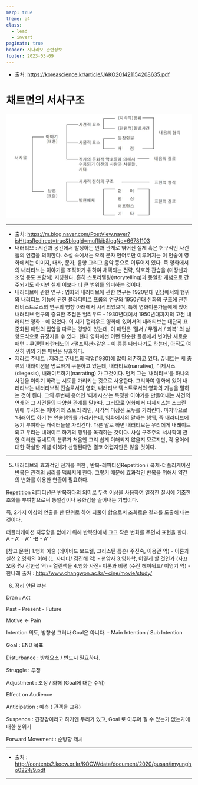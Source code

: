 ```yaml
---
marp: true
theme: a4
class:
  - lead
  - invert
paginate: true
header: 시나리오 관련정보
footer: 2023-03-09
---
```


* 출처: https://koreascience.kr/article/JAKO201421154208635.pdf
# 채트먼의 서사구조
![](../../Marp_images/Research/narrative_structure.png)

---

* 출처: https://m.blog.naver.com/PostView.naver?isHttpsRedirect=true&blogId=muffkib&logNo=66781103
* 내러티브 : 시간과 공간에서 발생하는 인과 관계로 엮어진 실제 혹은 허구적인 사건들의 연결을 의미한다. 소설 속에서는 오직 문자 언어로만 이루어지는 이 언술이 영화에서는 이미지, 대사, 문자, 음향 그리고 음악 등으로 이루어져 있다. 즉 영화에서의 내러티브는 이야기를 조직하기 위하여 채택되는 전략, 약호와 관습을 (미장센과 조명 등도 포함해) 지칭한다. 흔히 스토리텔링(storytelling)과 동일한 개념으로 간주되기도 하지만 실제 이보다 더 큰 범위를 의미하는 것이다.
* 내러티브에 관한 연구 : 영화의 내러티브에 관한 연구는 1920년대 민담에서의 행위와 내러티브 기능에 관한 블라디미르 프롭의 연구와 1950년대 신화의 구조에 관한 레비스트로스의 연구의 영향 아래에서 시작되었으며, 특히 영화이론가들에게 있어 내러티브 연구의 중요한 초점은 헐리우드 - 1930년대에서 1950년대까지의 고전 내러티브 영화 - 에 있었다. 이 시기 헐리우드 영화에 있어서의 내러티브는 대단히 표준화된 패턴의 집합을 따르는 경향이 있는데, 이 패턴은 ‘질서 / 무질서 / 회복’ 의 삼항도식으로 규정지을 수 있다. 현대 영화에선 이런 단순한 플롯에서 벗어난 새로운 패턴 - 쿠엔틴 타란티노의 <펄프픽션>같은 - 이 종종 나타나기도 하는데, 아직도 여전히 위의 기본 패턴은 유효하다.
* 제라르 쥬네트 : 제라르 쥬네트의 작업(1980)에 많이 의존하고 있다. 쥬네트는 세 종류의 내래이션을 명료하게 구분하고 있는데, 내러티브(narrative), 디제시스(diegesis), 내래이트하기(narrating) 가 그것이다.
먼저 그는 ‘내러티브’를 하나의 사건을 이야기 하려는 시도를 가리키는 것으로 사용한다. 그리하여 영화에 있어 내러티브는 내러티브적 진술로서의 영화, 내러티브 텍스트로서의 영화의 기능을 말하는 것이 된다.
그의 두번째 용어인 ‘디제시스’는 특정한 이야기를 만들어내는 사건의 연쇄와 그 사건들의 다양한 관계를 말한다. 그러므로 영화에서 디제시스는 스크린 위에 투사되는 이야기와 스토리 라인, 시각적 미장센 모두를 가리킨다.
마지막으로 ‘내래이트 하기’는 언술행위를 가리키는데, 영화에서의 말하는 행위, 즉 내러티브에 동기 부여하는 캐릭터들을 가리킨다. 다른 말로 하면 내러티브는 우리에게 내래이트 되고 우리는 내래이트 하기의 행위를 목격하는 것이다.
사실 구조주의 서사학에 관한 이러한 쥬네트의 분류가 처음엔 그리 쉽게 이해되지 않을지 모르지만, 각 용어에 대한 확실한 개념 이해가 선행된다면 결코 어렵지만은 않을 것이다.

---

5. 내러티브의 효과적인 전개를 위한 , 반복-레피티션Repetition / 복제-더플리케이션
반복은 관객의 심리를 맥빠지게 한다. 그렇기 때문에 효과적인 반복을 위해서 약간의 변화를 이용한 연출이 필요하다.
 
Repetition
레피티션은 반복하다의 의미로 두색 이상을 사용하여 일정한 질서에 기초한 조화를 부여함으로써 통일감이나 융화감을 끌어내는 기법이다.

즉, 2가지 이상의 연출을 한 단위로 하여 되풀이 함으로써 조화로운 결과를 도출해 내는 것이다.

 
 더플리케이션
지루함을 없애기 위해 반복안에서 크고 작은 변화를 주면서 표현을 한다.
A - A' - A'' -B - A'''
 

[참고 문헌]
1.영화 예술 (데이비드 보드웰, 크리스틴 톰슨/ 주진숙, 이용관 역) - 이론과 실천
2.영화의 이해 (L. 자네티/ 김진해 역) - 현암사
3.영화학, 어떻게 할 것인가 (자끄 오몽 外/ 강한섭 역) - 열린책들
4.영화 사전- 이론과 비평 (수잔 헤이워드/ 이영기 역) - 한나래
출처 : http://www.changwon.ac.kr/~cine/movie/study/

6. 정리 안된 부분

Dran : Act

Past - Present - Future

Motive  <- Pain

Intention 의도, 방향성 그러나 Goal은 아니다.  - Main Intention / Sub Intention

Goal : END 목표

Disturbance : 방해요소 / 반드시 필요하다.

Struggle : 투쟁

Adjustment : 조정 / 화해 (Goal에 대한 수위)

Effect on Audience

Anticipation : 예측 ( 관객을 교육)

Suspence : 긴장감이라고 하기엔 무리가 있고, Goal 로 이루어 질 수 있는가 없는가에 대한 분위기

Forward Movement : 순방향 제시

---

* 출처 : http://contents2.kocw.or.kr/KOCW/data/document/2020/pusan/imyungho0224/9.pdf

---

